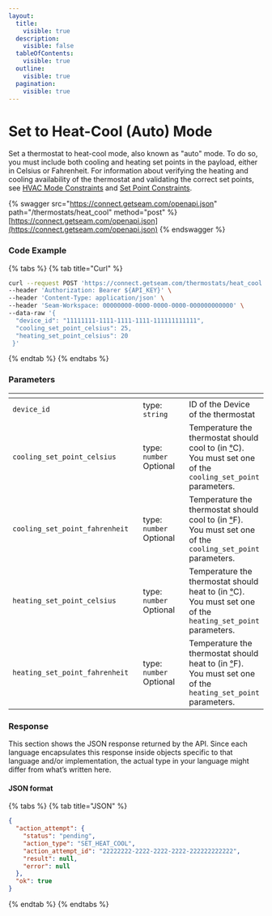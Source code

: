 ```yaml
---
layout:
  title:
    visible: true
  description:
    visible: false
  tableOfContents:
    visible: true
  outline:
    visible: true
  pagination:
    visible: true
---
```


# Set to Heat-Cool (Auto) Mode

Set a thermostat to heat-cool mode, also known as "auto" mode. To do so, you must include both cooling and heating set points in the payload, either in Celsius or Fahrenheit. For information about verifying the heating and cooling availability of the thermostat and validating the correct set points, see [HVAC Mode Constraints](../../products/thermostats/hvac-mode.md#hvac-mode-constraints) and [Set Point Constraints](../../products/thermostats/set-points.md#set-point-constraints).

{% swagger src="https://connect.getseam.com/openapi.json" path="/thermostats/heat_cool" method="post" %}
[https://connect.getseam.com/openapi.json](https://connect.getseam.com/openapi.json)
{% endswagger %}

### Code Example

{% tabs %}
{% tab title="Curl" %}
```bash
curl --request POST 'https://connect.getseam.com/thermostats/heat_cool' \
--header 'Authorization: Bearer ${API_KEY}' \
--header 'Content-Type: application/json' \
--header 'Seam-Workspace: 00000000-0000-0000-0000-000000000000' \
--data-raw '{
  "device_id": "11111111-1111-1111-1111-111111111111",
  "cooling_set_point_celsius": 25,
  "heating_set_point_celsius": 20
 }'
```
{% endtab %}
{% endtabs %}

### Parameters

<table data-header-hidden><thead><tr><th width="331.3333333333333"></th><th width="162"></th><th></th></tr></thead><tbody><tr><td><code>device_id</code></td><td>type: <code>string</code></td><td>ID of the Device of  the thermostat</td></tr><tr><td><code>cooling_set_point_celsius</code></td><td>type: <code>number</code><br>Optional</td><td>Temperature the thermostat should cool to (in <a href="https://www.degreesymbol.net/">°</a>C). You must set one of the <code>cooling_set_point</code> parameters.</td></tr><tr><td><code>cooling_set_point_fahrenheit</code></td><td>type: <code>number</code><br>Optional</td><td>Temperature the thermostat should cool to (in <a href="https://www.degreesymbol.net/">°</a>F). You must set one of the <code>cooling_set_point</code> parameters.</td></tr><tr><td><code>heating_set_point_celsius</code></td><td>type: <code>number</code><br>Optional</td><td>Temperature the thermostat should heat to (in <a href="https://www.degreesymbol.net/">°</a>C).<br>You must set one of the <code>heating_set_point</code> parameters.</td></tr><tr><td><code>heating_set_point_fahrenheit</code></td><td>type: <code>number</code><br>Optional</td><td>Temperature the thermostat should heat to (in <a href="https://www.degreesymbol.net/">°</a>F).<br>You must set one of the <code>heating_set_point</code> parameters.</td></tr></tbody></table>

### Response

This section shows the JSON response returned by the API. Since each language encapsulates this response inside objects specific to that language and/or implementation, the actual type in your language might differ from what’s written here.

#### JSON format

{% tabs %}
{% tab title="JSON" %}
```json
{
  "action_attempt": {
    "status": "pending",
    "action_type": "SET_HEAT_COOL",
    "action_attempt_id": "22222222-2222-2222-2222-222222222222",
    "result": null,
    "error": null
  },
  "ok": true
}
```
{% endtab %}
{% endtabs %}
